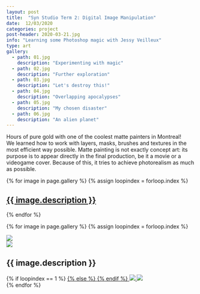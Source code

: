 ```yaml
---
layout: post
title:  "Syn Studio Term 2: Digital Image Manipulation"
date:  12/03/2020
categories: project
post-header: 2020-03-21.jpg
info: "Learning some Photoshop magic with Jessy Veilleux"
type: art
gallery:
  - path: 01.jpg
    description: "Experimenting with magic"
  - path: 02.jpg
    description: "Further exploration"
  - path: 03.jpg
    description: "Let's destroy this!"
  - path: 04.jpg
    description: "Overlapping apocalypses"
  - path: 05.jpg
    description: "My chosen disaster"
  - path: 06.jpg
    description: "An alien planet"
---
```


Hours of pure gold with one of the coolest matte painters in Montreal! <br>
We learned how to work with layers, masks, brushes and textures in the most efficient way possible. Matte painting is not exactly concept art: its purpose is to appear directly in the final production, be it a movie or a videogame cover. Because of this, it tries to achieve photorealism as much as possible.

<div class="thumb-grid">
  {% for image in page.gallery %}
  {% assign loopindex = forloop.index %}
        <a href="#id{{ loopindex }}" class= "thumb-link">
          <div class="thumb" style="background-image: url('{{ site.baseurl }}/img/posts/2020-03-21/{{ image.path }}');">
            <div class="caption">
              <h2> {{ image.description }} </h2>
            </div>
          </div>
        </a>
  {% endfor %}
</div>

{% for image in page.gallery %}
{% assign loopindex = forloop.index %}
  <div id="id{{ loopindex }}" class="popup" >
    <a href="#" >
      <img src="{{ site.baseurl }}/img/closebtn.png" class="closebtn" />
    </a>
    <div class="gallery" >
      <img src="{{ site.baseurl }}/img/posts/2020-03-21/{{ image.path }}" class="image" />
    </div>
    <div class="image-info-post">
      <h2> {{ image.description }} </h2>
        {% if loopindex == 1 %}
          <a href="#" >
        {% else %}
          <a href="#id{{ loopindex | minus: 1 }}" >
        {% endif %}
        <img src="{{ site.baseurl }}/img/backbtn.png" class="backbtn" >
      </a>
      <a href="#id{{ loopindex | plus: 1 }}" >
        <img src="{{ site.baseurl }}/img/nextbtn.png" class="nextbtn" />
      </a>
    </div>
  </div>
{% endfor %}

